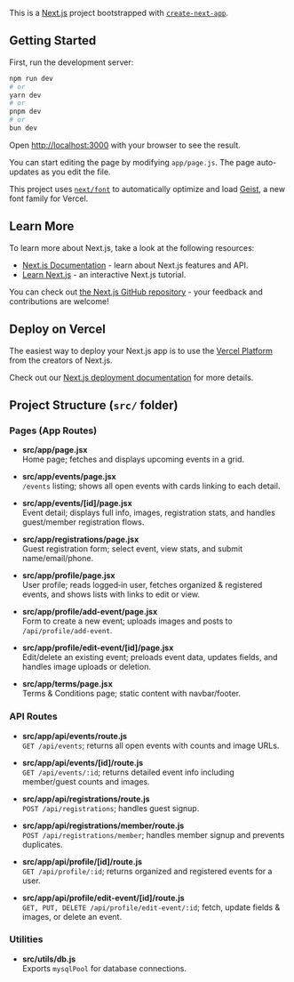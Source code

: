 This is a [Next.js](https://nextjs.org) project bootstrapped with [`create-next-app`](https://github.com/vercel/next.js/tree/canary/packages/create-next-app).

## Getting Started

First, run the development server:

```bash
npm run dev
# or
yarn dev
# or
pnpm dev
# or
bun dev
```

Open [http://localhost:3000](http://localhost:3000) with your browser to see the result.

You can start editing the page by modifying `app/page.js`. The page auto-updates as you edit the file.

This project uses [`next/font`](https://nextjs.org/docs/app/building-your-application/optimizing/fonts) to automatically optimize and load [Geist](https://vercel.com/font), a new font family for Vercel.

## Learn More

To learn more about Next.js, take a look at the following resources:

- [Next.js Documentation](https://nextjs.org/docs) - learn about Next.js features and API.
- [Learn Next.js](https://nextjs.org/learn) - an interactive Next.js tutorial.

You can check out [the Next.js GitHub repository](https://github.com/vercel/next.js) - your feedback and contributions are welcome!

## Deploy on Vercel

The easiest way to deploy your Next.js app is to use the [Vercel Platform](https://vercel.com/new?utm_medium=default-template&filter=next.js&utm_source=create-next-app&utm_campaign=create-next-app-readme) from the creators of Next.js.

Check out our [Next.js deployment documentation](https://nextjs.org/docs/app/building-your-application/deploying) for more details.

## Project Structure (`src/` folder)

### Pages (App Routes)
- **src/app/page.jsx**  
  Home page; fetches and displays upcoming events in a grid.

- **src/app/events/page.jsx**  
  `/events` listing; shows all open events with cards linking to each detail.

- **src/app/events/[id]/page.jsx**  
  Event detail; displays full info, images, registration stats, and handles guest/member registration flows.

- **src/app/registrations/page.jsx**  
  Guest registration form; select event, view stats, and submit name/email/phone.

- **src/app/profile/page.jsx**  
  User profile; reads logged‑in user, fetches organized & registered events, and shows lists with links to edit or view.

- **src/app/profile/add-event/page.jsx**  
  Form to create a new event; uploads images and posts to `/api/profile/add-event`.

- **src/app/profile/edit-event/[id]/page.jsx**  
  Edit/delete an existing event; preloads event data, updates fields, and handles image uploads or deletion.

- **src/app/terms/page.jsx**  
  Terms & Conditions page; static content with navbar/footer.

### API Routes
- **src/app/api/events/route.js**  
  `GET /api/events`; returns all open events with counts and image URLs.

- **src/app/api/events/[id]/route.js**  
  `GET /api/events/:id`; returns detailed event info including member/guest counts and images.

- **src/app/api/registrations/route.js**  
  `POST /api/registrations`; handles guest signup.

- **src/app/api/registrations/member/route.js**  
  `POST /api/registrations/member`; handles member signup and prevents duplicates.

- **src/app/api/profile/[id]/route.js**  
  `GET /api/profile/:id`; returns organized and registered events for a user.

- **src/app/api/profile/edit-event/[id]/route.js**  
  `GET, PUT, DELETE /api/profile/edit-event/:id`; fetch, update fields & images, or delete an event.

### Utilities
- **src/utils/db.js**  
  Exports `mysqlPool` for database connections.
